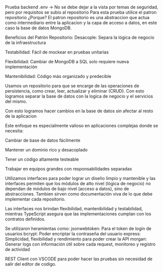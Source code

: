 Prueba backend
.env -> No se debe dejar a la vista por temas de seguridad, pero por requisitos se subio al repositorio
Para esta prueba utilice el patron repositorio
¿Porque?
El patron repositorio es una abstraccion que actua como intermediario entre la aplicacion y la capa
de acceso a datos, en este caso la base de datos MongoDB.

Beneficios del Patrón Repositorio:
Desacople: Separa la lógica de negocio de la infraestructura

Testabilidad: Fácil de mockear en pruebas unitarias

Flexibilidad: Cambiar de MongoDB a SQL solo requiere nueva implementación

Mantenibilidad: Código más organizado y predecible

Usamos un repositorio para que se encarge de las operaciones de persistencia, como crear,
leer, actualizar y eliminar (CRUD). Con esto logramos separar la base de datos con la logica de negocio y el servicios del mismo.

Con esto logramos hacer cambios en la base de datos sin afectar al resto de la aplicacion

Este enfoque es especialmente valioso en aplicaciones complejas donde se necesita:

Cambiar de base de datos fácilmente

Mantener un dominio rico y desacoplado

Tener un código altamente testeable

Trabajar en equipos grandes con responsabilidades separadas

Utilizamos interfaces para poder lograr un diseño limpio y mantenible y las interfaces permiten que los módulos de alto nivel (lógica de negocio) no dependan de módulos de bajo nivel (acceso a datos), sino de abstracciones. Tambien sirven como documentación viva de lo que debe implementar cada repositorio.

Las interfaces nos brindan flexibilidad, mantenibilidad y testabilidad, mientras TypeScript asegura que las implementaciones cumplan con los contratos definidos.

Se utilizaron heramientas como: 
jsonwebtoken: Para el token de login de usuarios
bcrypt: Poder encriptar la contraseña del usuario
express: Simplicidad, flexibilidad y rendimiento para poder crear la API
morgan: Generar logs con información útil sobre cada request, monitoreo y registro de actividad

REST Client con VSCODE para poder hacer las pruebas sin necesidad de salir del editor de codigo.